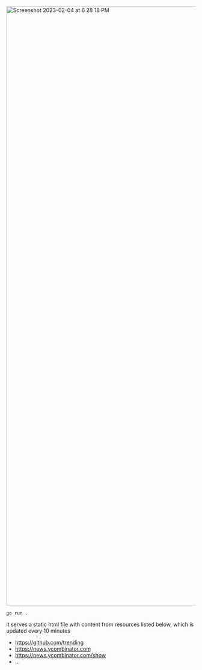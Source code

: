 <img width="1591" alt="Screenshot 2023-02-04 at 6 28 18 PM" src="https://user-images.githubusercontent.com/33498670/216775704-6e3ae223-7675-4b3f-938b-2cc55ace85ad.png">


`go run .`

it serves a static html file with content from resources listed below, which is updated every 10 minutes
- https://github.com/trending
- https://news.ycombinator.com
- https://news.ycombinator.com/show
- ...
